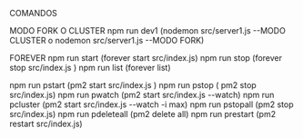 COMANDOS 

MODO FORK O CLUSTER 
npm run dev1  (nodemon src/server1.js --MODO CLUSTER o nodemon src/server1.js --MODO FORK)

FOREVER 
npm run start (forever start src/index.js)
npm run stop (forever stop src/index.js )
npm run list (forever list)

<!-- PM2 -->
npm run pstart (pm2 start src/index.js )
npm run pstop ( pm2 stop src/index.js)
npm run pwatch (pm2 start src/index.js --watch)
npm run pcluster (pm2 start src/index.js --watch -i max)
npm run pstopall (pm2 stop src/index.js)
npm run pdeleteall (pm2 delete all)
npm run prestart (pm2 restart src/index.js)
